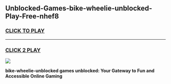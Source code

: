
## Unblocked-Games-bike-wheelie-unblocked-Play-Free-nhef8
<h3>
<a href="https://premium76.site?title=bike-wheelie-unblocked&ref=10A">CLICK TO PLAY</a></h3>
<hr>

<h3>
<a href="https://premium76.site?title=bike-wheelie-unblocked&ref=10A">CLICK 2 PLAY</a>
  
</h3>

<a href="https://premium76.site?title=bike-wheelie-unblocked&ref=10A"><img src="https://clearcache.store/games.png"></a>


**bike-wheelie-unblocked games unblocked: Your Gateway to Fun and Accessible Online Gaming**
